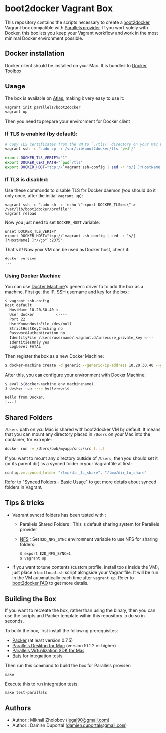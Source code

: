 # boot2docker Vagrant Box

This repository contains the scripts necessary to create a
[boot2docker](https://github.com/steeve/boot2docker) Vagrant box compatible with
[Parallels provider](https://github.com/Parallels/vagrant-parallels).
If you work solely with Docker, this box lets you keep your Vagrant workflow and
work in the most minimal Docker environment possible.

## Docker installation
Docker client should be installed on your Mac. It is bundled to
[Docker Toolbox](https://www.docker.com/toolbox)

## Usage

The box is available on [Atlas](https://atlas.hashicorp.com/parallels/boxes/boot2docker),
making it very easy to use it:

```bash
vagrant init parallels/boot2docker
vagrant up
```

Then you need to prepare your environment for Docker client

### If TLS is enabled (by default):

```bash
# Copy TLS certificates from the VM to `./tls/` directory on your Mac host:
vagrant ssh -c "sudo cp -r /var/lib/boot2docker/tls `pwd`/"

export DOCKER_TLS_VERIFY="1"
export DOCKER_CERT_PATH="`pwd`/tls"
export DOCKER_HOST="tcp://`vagrant ssh-config | sed -n "s/[ ]*HostName[ ]*//gp"`:2376"
```

### If TLS is disabled:
Use these commands to disable TLS for Docker daemon (you should do it
only once, after the initial `vagrant up`):

```
vagrant ssh -c "sudo sh -c 'echo \"export DOCKER_TLS=no\" > /var/lib/boot2docker/profile'"
vagrant reload
```

Now you just need to set `DOCKER_HOST` variable:
```
unset DOCKER_TLS_VERIFY
export DOCKER_HOST="tcp://`vagrant ssh-config | sed -n "s/[ ]*HostName[ ]*//gp"`:2375"
```

That's it! Now your VM can be used as Docker host, check it:

```bash
docker version
...
```

### Using Docker Machine

You can use [Docker Machine](https://docs.docker.com/machine/)'s generic driver to to add the box as a machine. First get the IP, SSH username and key for the box:

```bash
$ vagrant ssh-config
Host default
  HostName 10.20.30.40 <----
  User docker          <----
  Port 22
  UserKnownHostsFile /dev/null
  StrictHostKeyChecking no
  PasswordAuthentication no
  IdentityFile /Users/username/.vagrant.d/insecure_private_key <---
  IdentitiesOnly yes
  LogLevel FATAL
```

Then register the box as a new Docker Machine:

```bash
$ docker-machine create -d generic --generic-ip-address 10.20.30.40 --generic-ssh-user docker --generic-ssh-key /Users/username/.vagrant.d/insecure_private_key machinename
```

After this, you can configure your environment with Docker Machine:

```bash
$ eval $(docker-machine env machinename)
$ docker run --rm hello-world

Hello from Docker.
[...]
```

## Shared Folders
`/Users` path on you Mac is shared with boot2docker VM by default. It means
that you can mount any directory placed in `/Users` on your Mac into the
container, for example:

```bash
docker run -v /Users/bob/myapp/src:/src [...]
```

If you want to mount any directory outside of `/Users`, then you should set it
(or its parent dir) as a synced folder in your Vagrantfile at first:

```ruby
config.vm.synced_folder "/tmp/dir_to_share", "/tmp/dir_to_share"
```

Refer to ["Synced Folders - Basic Usage"](https://docs.vagrantup.com/v2/synced-folders/basic_usage.html)
to get more details about synced folders in Vagrant.

## Tips & tricks

* Vagrant synced folders has been tested with :
  * Parallels Shared Folders : This is default sharing system for Parallels provider
  * [NFS](https://docs.vagrantup.com/v2/synced-folders/nfs.html) :
  Set `B2D_NFS_SYNC` environment variable to use NFS for sharing folders:

    ```bash
    $ export B2D_NFS_SYNC=1
    $ vagrant up
    ```

* If you want to tune contents (custom profile, install tools inside the VM),
just place a `bootlocal.sh` script alongside your Vagrantfile.
It will be run in the VM automatically each time after `vagrant up`.
Refer to [boot2docker FAQ](https://github.com/boot2docker/boot2docker/blob/master/doc/FAQ.md)
to get more details.

## Building the Box

If you want to recreate the box, rather than using the binary, then
you can use the scripts and Packer template within this repository to
do so in seconds.

To build the box, first install the following prerequisites:

  * [Packer](http://www.packer.io) (at least version 0.7.5)
  * [Parallels Desktop for Mac](http://www.parallels.com/products/desktop/) (version 10.1.2 or higher)
  * [Parallels Virtualization SDK for Mac](http://www.parallels.com/download/pvsdk/)
  * [Bats](https://github.com/sstephenson/bats) for integration tests

Then run this command to build the box for Parallels provider:

```
make
```

Execute this to run integration tests:

```
make test-parallels
```

## Authors

- Author:: Mikhail Zholobov (<legal90@gmail.com>)
- Author:: Damien Duportal (<damien.duportal@gmail.com>)
